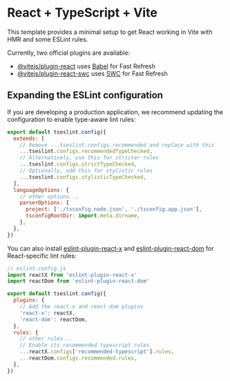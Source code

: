 # React + TypeScript + Vite

This template provides a minimal setup to get React working in Vite with HMR and some ESLint rules.

Currently, two official plugins are available:

- [@vitejs/plugin-react](https://github.com/vitejs/vite-plugin-react/blob/main/packages/plugin-react/README.md) uses [Babel](https://babeljs.io/) for Fast Refresh
- [@vitejs/plugin-react-swc](https://github.com/vitejs/vite-plugin-react-swc) uses [SWC](https://swc.rs/) for Fast Refresh

## Expanding the ESLint configuration

If you are developing a production application, we recommend updating the configuration to enable type-aware lint rules:

```js
export default tseslint.config({
  extends: [
    // Remove ...tseslint.configs.recommended and replace with this
    ...tseslint.configs.recommendedTypeChecked,
    // Alternatively, use this for stricter rules
    ...tseslint.configs.strictTypeChecked,
    // Optionally, add this for stylistic rules
    ...tseslint.configs.stylisticTypeChecked,
  ],
  languageOptions: {
    // other options...
    parserOptions: {
      project: ['./tsconfig.node.json', './tsconfig.app.json'],
      tsconfigRootDir: import.meta.dirname,
    },
  },
})
```

You can also install [eslint-plugin-react-x](https://github.com/Rel1cx/eslint-react/tree/main/packages/plugins/eslint-plugin-react-x) and [eslint-plugin-react-dom](https://github.com/Rel1cx/eslint-react/tree/main/packages/plugins/eslint-plugin-react-dom) for React-specific lint rules:

```js
// eslint.config.js
import reactX from 'eslint-plugin-react-x'
import reactDom from 'eslint-plugin-react-dom'

export default tseslint.config({
  plugins: {
    // Add the react-x and react-dom plugins
    'react-x': reactX,
    'react-dom': reactDom,
  },
  rules: {
    // other rules...
    // Enable its recommended typescript rules
    ...reactX.configs['recommended-typescript'].rules,
    ...reactDom.configs.recommended.rules,
  },
})
```

[//]: # (//---------------------- HW ------------------//)

[//]: # ()
[//]: # (//Task 1)

[//]: # (//#kLZQR7Q98)

[//]: # ()
[//]: # (//з arrays.js взяти масив simpsons.)

[//]: # (Кореневим компонентом є App)

[//]: # ()
[//]: # (Створити компонент CharacterComponent, який буде містити всю інформацію щодо окремого об’єкту масиву. Розмітка компонента довільна. Опис персонажу передати через children.)

[//]: # ()
[//]: # (Створити компонент FamilyComponent, в якому буде відбуватись ітерація по масиву simpsons.)

[//]: # ()
[//]: # (Стилізація довільна, але обов’язково підключена і мінімально зроблена &#40;хоча б один стиль, який працює&#41;.)
